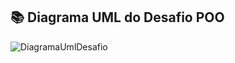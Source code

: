 ## 📚 Diagrama UML do Desafio POO
![DiagramaUmlDesafio](https://github.com/Andre1555/Desafio-POO-Iphone/assets/91496509/b658af3a-b756-4aec-af09-452b96caf95a)

